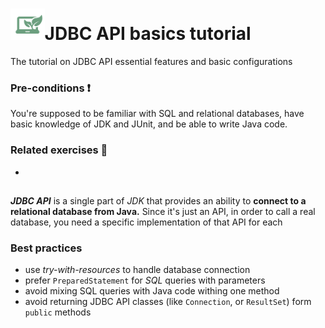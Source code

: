 # <img src="https://raw.githubusercontent.com/bobocode-projects/resources/master/image/logo_transparent_background.png" height=50/>JDBC API basics tutorial

The tutorial on JDBC API essential features and basic configurations

### Pre-conditions :heavy_exclamation_mark:
You're supposed to be familiar with SQL and relational databases, have basic knowledge of JDK and JUnit, and be able to write Java code. 
### Related exercises :muscle:
* 
##
***JDBC API*** is a single part of *JDK* that provides an ability to **connect to a relational database from Java.** 
Since it's just an API, in order to call a real database, you need a specific implementation of that API for each 

### Best practices
* use *try-with-resources* to handle database connection 
* prefer `PreparedStatement` for *SQL* queries with parameters
* avoid mixing SQL queries with Java code withing one method
* avoid returning JDBC API classes (like `Connection`, or `ResultSet`) form `public` methods
